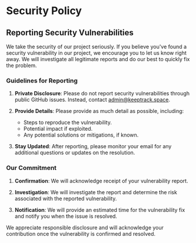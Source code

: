 # Security Policy

## Reporting Security Vulnerabilities

We take the security of our project seriously. If you believe you've found a security vulnerability in our project, we encourage you to let us know right away. We will investigate
all legitimate reports and do our best to quickly fix the problem.

### Guidelines for Reporting

1. **Private Disclosure**: Please do not report security vulnerabilities through public GitHub issues. Instead, contact [admin@keeptrack.space](mailto:admin@keeptrack.space).

2. **Provide Details**: Please provide as much detail as possible, including:
   - Steps to reproduce the vulnerability.
   - Potential impact if exploited.
   - Any potential solutions or mitigations, if known.

3. **Stay Updated**: After reporting, please monitor your email for any additional questions or updates on the resolution.

### Our Commitment

1. **Confirmation**: We will acknowledge receipt of your vulnerability report.

2. **Investigation**: We will investigate the report and determine the risk associated with the reported vulnerability.

3. **Notification**: We will provide an estimated time for the vulnerability fix and notify you when the issue is resolved.

We appreciate responsible disclosure and will acknowledge your contribution once the vulnerability is confirmed and resolved.
